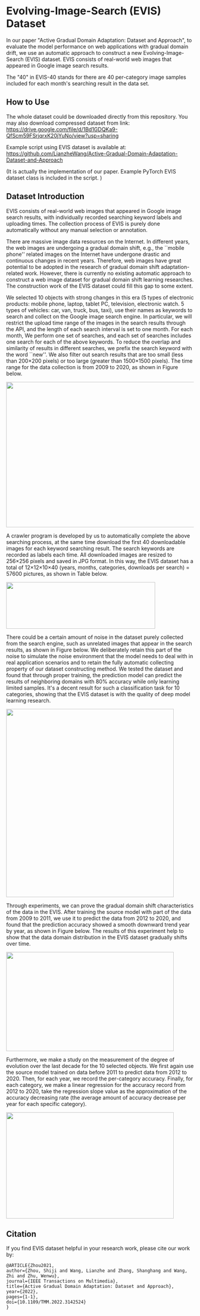 # Evolving-Image-Search (EVIS) Dataset

In our paper "Active Gradual Domain Adaptation: Dataset and Approach", to evaluate the model performance on web applications with gradual domain drift, we use an automatic approach to construct a new Evolving-Image-Search (EVIS) dataset. EVIS consists of real-world web images that appeared in Google image search results.

The "40" in EVIS-40 stands for there are 40 per-category image samples included for each month's searching result in the data set. 

## How to Use
The whole dataset could be downloaded directly from this repository. You may also download compressed dataset from link: https://drive.google.com/file/d/1Bd1GDQKa9-QfScm59FSrjqrxK20jYuNo/view?usp=sharing

Example script using EVIS dataset is available at: https://github.com/LianzheWang/Active-Gradual-Domain-Adaptation-Dataset-and-Approach

(It is actually the implementation of our paper. Example PyTorch EVIS dataset class is included in the script. )


## Dataset Introduction
EVIS consists of real-world web images that appeared in Google image search results, with individually recorded searching keyword labels and uploading times. The collection process of EVIS is purely done automatically without any manual selection or annotation. 

There are massive image data resources on the Internet. In different years, the web images are undergoing a gradual domain shift, e.g., the ``mobile phone'' related images on the Internet have undergone drastic and continuous changes in recent years. Therefore, web images have great potential to be adopted in the research of gradual domain shift adaptation-related work. However, there is currently no existing automatic approach to construct a web image dataset for gradual domain shift learning researches. The construction work of the EVIS dataset could fill this gap to some extent.

We selected 10 objects with strong changes in this era (5 types of electronic products: mobile phone, laptop, tablet PC, television, electronic watch. 5 types of vehicles: car, van, truck, bus, taxi), use their names as keywords to search and collect on the Google image search engine. In particular, we will restrict the upload time range of the images in the search results through the API, and the length of each search interval is set to one month. For each month, We perform one set of searches, and each set of searches includes one search for each of the above keywords. To reduce the overlap and similarity of results in different searches, we prefix the search keyword with the word ``new''. We also filter out search results that are too small (less than 200×200 pixels) or too large (greater than 1500×1500 pixels). The time range for the data collection is from 2009 to 2020, as shown in Figure below.

<!-- <img src="https://user-images.githubusercontent.com/46777301/137609662-5f369055-0849-474f-a950-9a3027de8682.png" width="600" height="400"> -->
<img src="https://user-images.githubusercontent.com/46777301/137613819-e151e09e-1d64-4cce-85d5-84f67d66f58d.png" width="600" height="390">

A crawler program is developed by us to automatically complete the above searching process, at the same time download the first 40 downloadable images for each keyword searching result. The search keywords are recorded as labels each time. All downloaded images are resized to 256×256 pixels and saved in JPG format. In this way, the EVIS dataset has a total of 12×12×10×40 (years, months, categories, downloads per search) = 57600 pictures, as shown in Table below.

<img src="https://user-images.githubusercontent.com/46777301/137609784-8769741c-4d74-4b8e-a509-62d568dc3a54.png" width="400" height="125">

There could be a certain amount of noise in the dataset purely collected from the search engine, such as unrelated images that appear in the search results, as shown in Figure below. We deliberately retain this part of the noise to simulate the noise environment that the model needs to deal with in real application scenarios and to retain the fully automatic collecting property of our dataset constructing method. We tested the dataset and found that through proper training, the prediction model can predict the results of neighboring domains with 80\% accuracy while only learning limited samples. It's a decent result for such a classification task for 10 categories, showing that the EVIS dataset is with the quality of deep model learning research. 

<img src="https://user-images.githubusercontent.com/46777301/137609810-c595d081-79ee-4284-8df2-c5feb7ab7190.png" width="450" height="505">

Through experiments, we can prove the gradual domain shift characteristics of the data in the EVIS. After training the source model with part of the data from 2009 to 2011, we use it to predict the data from 2012 to 2020, and found that the prediction accuracy showed a smooth downward trend year by year, as shown in Figure below. The results of this experiment help to show that the data domain distribution in the EVIS dataset gradually shifts over time. 

<img src="https://user-images.githubusercontent.com/46777301/137609884-84620990-af0f-40f8-a941-ee73cbf754f4.png" width="450" height="266">

Furthermore, we make a study on the measurement of the degree of evolution over the last decade for the 10 selected objects. We first again use the source model trained on data before 2011 to predict data from 2012 to 2020. Then, for each year, we record the per-category accuracy. Finally, for each category, we make a linear regression for the accuracy record from 2012 to 2020, take the regression slope value as the approximation of the accuracy decreasing rate (the average amount of accuracy decrease per year for each specific category).

<img src="https://user-images.githubusercontent.com/46777301/137609895-9e8ebb05-7817-4dcc-a896-cbd54538dca7.png" width="450" height="285">

## Citation
If you find EVIS dataset helpful in your research work, please cite our work by:

```
@ARTICLE{Zhou2021,
author={Zhou, Shiji and Wang, Lianzhe and Zhang, Shanghang and Wang, Zhi and Zhu, Wenwu},  
journal={IEEE Transactions on Multimedia},   
title={Active Gradual Domain Adaptation: Dataset and Approach},   
year={2022},   
pages={1-1}, 
doi={10.1109/TMM.2022.3142524}
}
```
